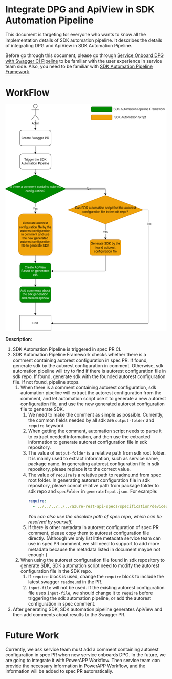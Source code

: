 # Integrate DPG and ApiView in SDK Automation Pipeline
This document is targeting for everyone who wants to know all the implementation details of SDK automation pipeline.
It describes the details of integrating DPG and ApiView in SDK Automation Pipeline.

Before go through this document, please go through [Service Onboard DPG with Swagger CI Pipeline](README.md) to be familiar with the user experience in service team side. Also, you need to be familiar with [SDK Automation Pipeline Framework](../sdkautomation/README.md).

# WorkFlow
![integrate-dpg-and-apiview](integrate-dpg-and-apiview.png)

__Description:__
1. SDK Automation Pipeline is triggered in spec PR CI.
2. SDK Automation Pipeline Framework checks whether there is a comment containing autorest configuration in spec PR. If found, generate sdk by the autorest configuration in comment.
Otherwise, sdk automation pipeline will try to find if there is autorest configuration file in sdk repo. If found, generate sdk with the founded autorest configuration file. If not found, pipeline stops.
   1. When there is a comment containing autorest configuration, sdk automation pipeline will extract the autorest configuration from the comment, and let automation script use it to generate a new autorest configuration file, and use the new generated autorest configuration file to generate SDK.
      1. We need to make the comment as simple as possible. Currently, the common fields needed by all sdk are `output-folder` and `require` keyword.
      2. When getting the comment, automation script needs to parse it to extract needed information, and then use the extracted information to generate autorest configuration file in sdk repository.
      3. The value of `output-folder` is a relative path from sdk root folder. It is mainly used to extract information, such as service name, package name. In generating autorest configuration file in sdk repository, please replace it to the correct value.
      4. The value of `require` is a relative path to readme.md from spec root folder. In generating autorest configuration file in sdk repository, please concat relative path from package folder to sdk repo and `specFolder` in `generateInput.json`. For example:
         ```yaml
         require:
           - ../../../../../azure-rest-api-specs/specification/deviceupdate/data-plane/readme.md
         ```
         *You can also use the absolute path of spec repo, which can be resolved by yourself.*
      5. If there is other metadata in autorest configuration of spec PR comment, please copy them to autorest configuration file directly. (Although we only list little metadata service team can use in spec PR comment, we still need to support to add more metadata because the metadata listed in document maybe not enough.)
   2. When using the autorest configuration file found in sdk repository to generate SDK, SDK automation script need to modify the autorest configuration file in the SDK repo.
      1. If `require` block is used, change the `require` block to include the latest swagger `readme.md` in the PR.
      2. `input-file` will not be used. If the existing autorest configuration file uses `input-file`, we should change it to `require` before triggering the sdk automation pipeline, or add the autorest configuration in spec comment.
3. After generating SDK, SDK automation pipeline generates ApiView and then add comments about results to the Swagger PR.

# Future Work
Currently, we ask service team must add a comment containing autorest configuration in spec PR when new service onboards DPG.
In the future, we are going to integrate it with PowerAPP Workflow. Then service team can provide the necessary information in PowerAPP Workflow, and the information will be added to spec PR automatically. 